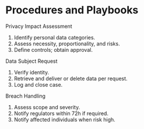 # Procedures and Playbooks
Privacy Impact Assessment
1. Identify personal data categories.  
2. Assess necessity, proportionality, and risks.  
3. Define controls; obtain approval.  

Data Subject Request
1. Verify identity.  
2. Retrieve and deliver or delete data per request.  
3. Log and close case.  

Breach Handling
1. Assess scope and severity.  
2. Notify regulators within 72h if required.  
3. Notify affected individuals when risk high.
